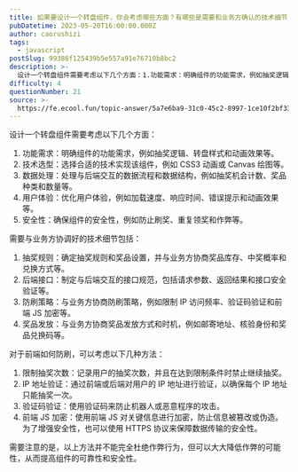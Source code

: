 ```yaml
---
title: 如果要设计一个转盘组件，你会考虑哪些方面？有哪些是需要和业务方确认的技术细节？另外，如何从前端的角度进行防刷？
pubDatetime: 2023-05-20T16:00:00.000Z
author: caorushizi
tags:
  - javascript
postSlug: 99386f125439b5e557a91e76710b8bc2
description: >-
  设计一个转盘组件需要考虑以下几个方面：1.功能需求：明确组件的功能需求，例如抽奖逻辑、转盘样式和动画效果等。2.技术选型：选择合适的技术实现该组件，例如CSS3动画或Canvas绘图等。3.数据处理：
difficulty: 4
questionNumber: 21
source: >-
  https://fe.ecool.fun/topic-answer/5a7e6ba9-31c0-45c2-8997-1ce10f2bf330?orderBy=updateTime&order=desc&tagId=10
---
```


设计一个转盘组件需要考虑以下几个方面：

1.  功能需求：明确组件的功能需求，例如抽奖逻辑、转盘样式和动画效果等。
2.  技术选型：选择合适的技术实现该组件，例如 CSS3 动画或 Canvas 绘图等。
3.  数据处理：处理与后端交互的数据流程和数据结构，例如抽奖机会计数、奖品种类和数量等。
4.  用户体验：优化用户体验，例如加载速度、响应时间、错误提示和动画效果等。
5.  安全性：确保组件的安全性，例如防止刷奖、重复领奖和作弊等。

需要与业务方协调好的技术细节包括：

1.  抽奖规则：确定抽奖规则和奖品设置，并与业务方协商奖品库存、中奖概率和兑换方式等。
2.  后端接口：制定与后端交互的接口规范，包括请求参数、返回结果和接口安全验证等。
3.  防刷策略：与业务方协商防刷策略，例如限制 IP 访问频率、验证码验证和前端 JS 加密等。
4.  奖品发放：与业务方协商奖品发放方式和时机，例如邮寄地址、核验身份和奖品兑换码等。

对于前端如何防刷，可以考虑以下几种方法：

1.  限制抽奖次数：记录用户的抽奖次数，并且在达到限制条件时禁止继续抽奖。
2.  IP 地址验证：通过前端或后端对用户的 IP 地址进行验证，以确保每个 IP 地址只能抽奖一次。
3.  验证码验证：使用验证码来防止机器人或恶意程序的攻击。
4.  前端 JS 加密：使用前端 JS 对关键信息进行加密，防止信息被篡改或伪造。为了增强安全性，也可以使用 HTTPS 协议来保障数据传输的安全性。

需要注意的是，以上方法并不能完全杜绝作弊行为，但可以大大降低作弊的可能性，从而提高组件的可靠性和安全性。
